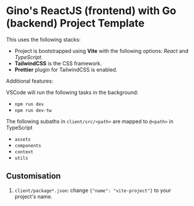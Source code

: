 # Gino's ReactJS (frontend) with Go (backend) Project Template

This uses the following stacks:

- Project is bootstrapped using **Vite** with the following options: *React* and *TypeScript*.
- **TailwindCSS** is the CSS framework.
- **Prettier** plugin for TailwindCSS is enabled.

Additional features:

VSCode will run the following tasks in the background:

- `npm run dev`
- `npm run dev-tw`

The following subaths in `client/src/<path>` are mapped to `@<path>` in TypeScript

- `assets`
- `components`
- `context`
- `utils`

## Customisation

1. `client/package*.json`: change `{"name": "vite-project"}` to your project's name.
